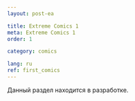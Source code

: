 ```yaml
---
layout: post-ea

title: Extreme Comics 1
meta: Extreme Comics 1
order: 1

category: comics

lang: ru
ref: first_comics
---
```


Данный раздел находится в разработке.

